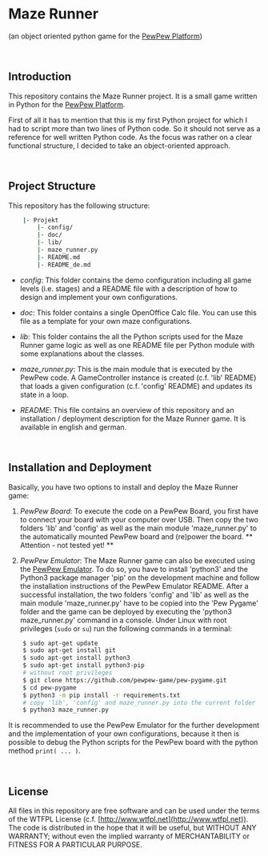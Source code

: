 # Maze Runner #
(an object oriented python game for the [PewPew Platform](https://github.com/pewpew-game))

&nbsp;

## Introduction ##
This repository contains the Maze Runner project. It is a small game written in Python for the [PewPew Platform](https://github.com/pewpew-game).

First of all it has to mention that this is my first Python project for which I had to script more than two lines of Python code. So it should not serve as a reference for well written Python code. As the focus was rather on a clear functional structure, I decided to take an object-oriented approach.

&nbsp;

## Project Structure ##
This repository has the following structure:

```bash
    |- Projekt
        |- config/
        |- doc/
        |- lib/
        |- maze_runner.py
        |- README.md
        |- README_de.md
```

* _config_: This folder contains the demo configuration including all game levels (i.e. stages) and a README file with a description of how to design and implement your own configurations.

* _doc_: This folder contains a single OpenOffice Calc file. You can use this file as a template for your own maze configurations.

* _lib_: This folder contains the all the Python scripts used for the Maze Runner game logic as well as one README file per Python module with some explanations about the classes.

* _maze\_runner.py_: This is the main module that is executed by the PewPew code. A GameController instance is created (c.f. 'lib' README) that loads a given configuration (c.f. 'config' README) and updates its state in a loop.

* _README_: This file contains an overview of this repository and an installation / deployment description for the Maze Runner game. It is available in english and german.

&nbsp;

## Installation and Deployment ##
Basically, you have two options to install and deploy the Maze Runner game:

1. _PewPew Board_: To execute the code on a PewPew Board, you first have to connect your board with your computer over USB. Then copy the two folders 'lib' and 'config' as well as the main module 'maze\_runner.py' to the automatically mounted PewPew board and (re)power the board. ** Attention - not tested yet! **

2. _PewPew Emulator_: The Maze Runner game can also be executed using the [PewPew Emulator](https://github.com/pewpew-game/pew-pygame). To do so, you have to install 'python3' and the Python3 package manager 'pip' on the development machine and follow the installation instructions of the PewPew Emulator README. After a successful installation, the two folders 'config' and 'lib' as well as the main module 'maze\_runner.py' have to be copied into the 'Pew Pygame' folder and the game can be deployed by executing the 'python3 maze_runner.py' command in a console. Under Linux with root privileges (`sudo` or `su`) run the following commands in a terminal:

```bash
    $ sudo apt-get update
    $ sudo apt-get install git
    $ sudo apt-get install python3
    $ sudo apt-get install python3-pip
    # without root privileges
    $ git clone https://github.com/pewpew-game/pew-pygame.git
    $ cd pew-pygame
    $ python3 -m pip install -r requirements.txt
    # copy 'lib', 'config' and maze_runner.py into the current folder
    $ python3 maze_runner.py
```

It is recommended to use the PewPew Emulator for the further development and the implementation of your own configurations, because it then is possible to debug the Python scripts for the PewPew board with the python method `print( ... )`.

&nbsp;

## License ##
All files in this repository are free software and can be used under the terms of the WTFPL License (c.f. [http://www.wtfpl.net](http://www.wtfpl.net)). The code is distributed in the hope that it will be useful, but WITHOUT ANY WARRANTY; without even the implied warranty of MERCHANTABILITY or FITNESS FOR A PARTICULAR PURPOSE.

&nbsp;

